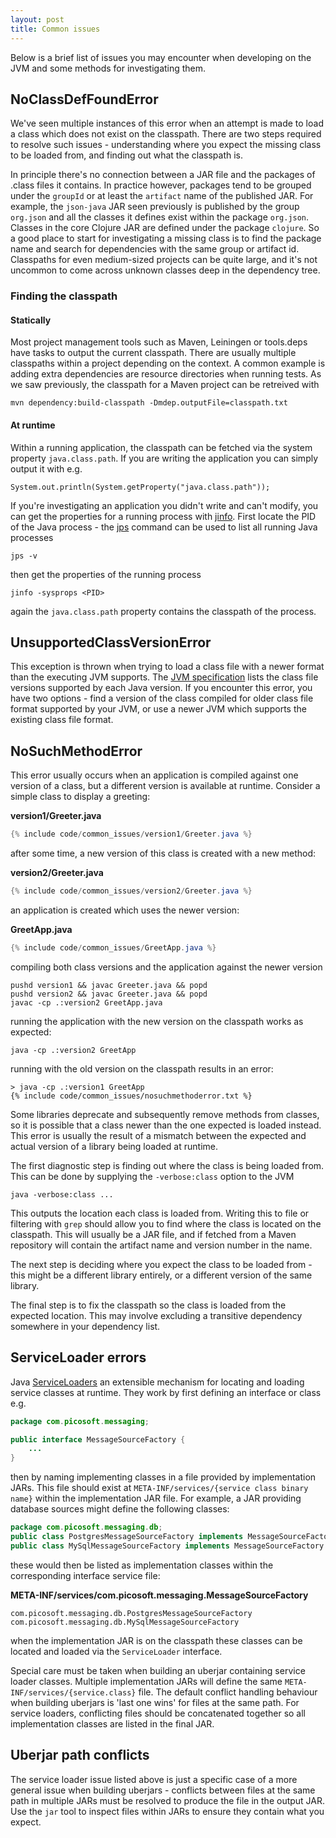 ```yaml
---
layout: post
title: Common issues
---
```


Below is a brief list of issues you may encounter when developing on the JVM and some methods for investigating them.

## NoClassDefFoundError

We've seen multiple instances of this error when an attempt is made to load a class which does not exist on the classpath.
There are two steps required to resolve such issues - understanding where you expect the missing class to be loaded from, and
finding out what the classpath is.

In principle there's no connection between a JAR file and the packages of .class files it contains. In practice however,
packages tend to be grouped under the `groupId` or at least the `artifact` name of the published JAR. For example, the `json-java`
JAR seen previously is published by the group `org.json` and all the classes it defines exist within the package `org.json`.
Classes in the core Clojure JAR are defined under the package `clojure`. So a good place to start for investigating a missing class
is to find the package name and search for dependencies with the same group or artifact id. Classpaths for even medium-sized projects
can be quite large, and it's not uncommon to come across unknown classes deep in the dependency tree. 

### Finding the classpath

#### Statically

Most project management tools such as Maven, Leiningen or tools.deps have tasks to output the current classpath. There are usually
multiple classpaths within a project depending on the context. A common example is adding extra dependencies are resource directories
when running tests. As we saw previously, the classpath for a Maven project can be retreived with

    mvn dependency:build-classpath -Dmdep.outputFile=classpath.txt

#### At runtime

Within a running application, the classpath can be fetched via the system property `java.class.path`. If you are writing the application
you can simply output it with e.g.

    System.out.println(System.getProperty("java.class.path"));

If you're investigating an application you didn't write and can't modify, you can get the properties for a running process with [jinfo](https://docs.oracle.com/javase/8/docs/technotes/guides/troubleshoot/tooldescr013.html).
First locate the PID of the Java process - the [jps](https://docs.oracle.com/javase/8/docs/technotes/tools/unix/jps.html) command can be used to list all running Java processes

    jps -v

then get the properties of the running process

    jinfo -sysprops <PID>

again the `java.class.path` property contains the classpath of the process.

## UnsupportedClassVersionError

This exception is thrown when trying to load a class file with a newer format than the executing JVM supports. The [JVM specification](https://docs.oracle.com/javase/specs/jvms/se20/html/jvms-4.html#jvms-4.1)
lists the class file versions supported by each Java version. If you encounter this error, you have two options - find a version of the class compiled for older class file format supported by your JVM, or use a
newer JVM which supports the existing class file format.

## NoSuchMethodError

This error usually occurs when an application is compiled against one version of a class, but a different version is available at runtime. Consider a simple class to display a greeting:

**version1/Greeter.java**
```java
{% include code/common_issues/version1/Greeter.java %}
```

after some time, a new version of this class is created with a new method:

**version2/Greeter.java**
```java
{% include code/common_issues/version2/Greeter.java %}
```

an application is created which uses the newer version:

**GreetApp.java**
```java
{% include code/common_issues/GreetApp.java %}
```

compiling both class versions and the application against the newer version

```
pushd version1 && javac Greeter.java && popd
pushd version2 && javac Greeter.java && popd
javac -cp .:version2 GreetApp.java
```

running the application with the new version on the classpath works as expected:

    java -cp .:version2 GreetApp

running with the old version on the classpath results in an error:

```
> java -cp .:version1 GreetApp
{% include code/common_issues/nosuchmethoderror.txt %}
```

Some libraries deprecate and subsequently remove methods from classes, so it is possible that
a class newer than the one expected is loaded instead. This error is usually the result of a mismatch
between the expected and actual version of a library being loaded at runtime.

The first diagnostic step is finding out where the class is being loaded from. This can be done by supplying
the `-verbose:class` option to the JVM

    java -verbose:class ...

This outputs the location each class is loaded from. Writing this to file or filtering with `grep` should allow you
to find where the class is located on the classpath. This will usually be a JAR file, and if fetched from a Maven repository
will contain the artifact name and version number in the name.

The next step is deciding where you expect the class to be loaded from - this might be a different library entirely, or a different
version of the same library.

The final step is to fix the classpath so the class is loaded from the expected location. This may involve excluding a transitive dependency
somewhere in your dependency list.

## ServiceLoader errors

Java [ServiceLoaders](https://docs.oracle.com/en/java/javase/20/docs/api/java.base/java/util/ServiceLoader.html) an extensible mechanism for
locating and loading service classes at runtime. They work by first defining an interface or class e.g.

```java
package com.picosoft.messaging;

public interface MessageSourceFactory {
    ...
}
```

then by naming implementing classes in a file provided by implementation JARs. This file should exist at `META-INF/services/{service class binary name}` within the
implementation JAR file. For example, a JAR providing database sources might define the following classes:

```java
package com.picosoft.messaging.db;
public class PostgresMessageSourceFactory implements MessageSourceFactory { ... }
public class MySqlMessageSourceFactory implements MessageSourceFactory { ... }
```

these would then be listed as implementation classes within the corresponding interface service file:

**META-INF/services/com.picosoft.messaging.MessageSourceFactory**
```
com.picosoft.messaging.db.PostgresMessageSourceFactory
com.picosoft.messaging.db.MySqlMessageSourceFactory
```

when the implementation JAR is on the classpath these classes can be located and loaded via the `ServiceLoader` interface.

Special care must be taken when building an uberjar containing service loader classes. Multiple implementation JARs will define
the same `META-INF/services/{service.class}` file. The default conflict handling behaviour when building uberjars is 'last one wins' for
files at the same path. For service loaders, conflicting files should be concatenated together so all implementation classes are
listed in the final JAR.

## Uberjar path conflicts

The service loader issue listed above is just a specific case of a more general issue when building uberjars - conflicts between files
at the same path in multiple JARs must be resolved to produce the file in the output JAR. Use the `jar` tool to inspect files
within JARs to ensure they contain what you expect. 